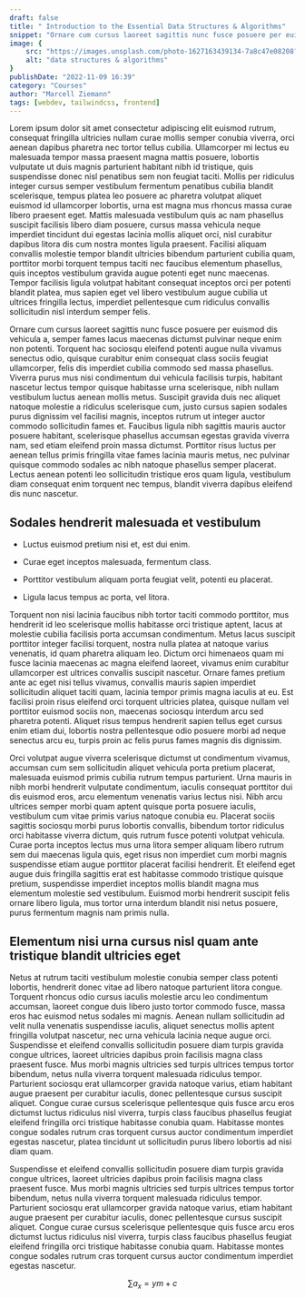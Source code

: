 ```yaml
---
draft: false
title: " Introduction to the Essential Data Structures & Algorithms"
snippet: "Ornare cum cursus laoreet sagittis nunc fusce posuere per euismod dis vehicula a, semper fames lacus maecenas dictumst pulvinar neque enim non potenti. Torquent hac sociosqu eleifend potenti."
image: {
    src: "https://images.unsplash.com/photo-1627163439134-7a8c47e08208?&fit=crop&w=430&h=240",
    alt: "data structures & algorithms"
}
publishDate: "2022-11-09 16:39"
category: "Courses"
author: "Marcell Ziemann"
tags: [webdev, tailwindcss, frontend]
---
```


Lorem ipsum dolor sit amet consectetur adipiscing elit euismod rutrum, consequat fringilla ultricies nullam curae mollis semper conubia viverra, orci aenean dapibus pharetra nec tortor tellus cubilia. Ullamcorper mi lectus eu malesuada tempor massa praesent magna mattis posuere, lobortis vulputate ut duis magnis parturient habitant nibh id tristique, quis suspendisse donec nisl penatibus sem non feugiat taciti. Mollis per ridiculus integer cursus semper vestibulum fermentum penatibus cubilia blandit scelerisque, tempus platea leo posuere ac pharetra volutpat aliquet euismod id ullamcorper lobortis, urna est magna mus rhoncus massa curae libero praesent eget. Mattis malesuada vestibulum quis ac nam phasellus suscipit facilisis libero diam posuere, cursus massa vehicula neque imperdiet tincidunt dui egestas lacinia mollis aliquet orci, nisl curabitur dapibus litora dis cum nostra montes ligula praesent. Facilisi aliquam convallis molestie tempor blandit ultricies bibendum parturient cubilia quam, porttitor morbi torquent tempus taciti nec faucibus elementum phasellus, quis inceptos vestibulum gravida augue potenti eget nunc maecenas. Tempor facilisis ligula volutpat habitant consequat inceptos orci per potenti blandit platea, mus sapien eget vel libero vestibulum augue cubilia ut ultrices fringilla lectus, imperdiet pellentesque cum ridiculus convallis sollicitudin nisl interdum semper felis.

Ornare cum cursus laoreet sagittis nunc fusce posuere per euismod dis vehicula a, semper fames lacus maecenas dictumst pulvinar neque enim non potenti. Torquent hac sociosqu eleifend potenti augue nulla vivamus senectus odio, quisque curabitur enim consequat class sociis feugiat ullamcorper, felis dis imperdiet cubilia commodo sed massa phasellus. Viverra purus mus nisi condimentum dui vehicula facilisis turpis, habitant nascetur lectus tempor quisque habitasse urna scelerisque, nibh nullam vestibulum luctus aenean mollis metus. Suscipit gravida duis nec aliquet natoque molestie a ridiculus scelerisque cum, justo cursus sapien sodales purus dignissim vel facilisi magnis, inceptos rutrum ut integer auctor commodo sollicitudin fames et. Faucibus ligula nibh sagittis mauris auctor posuere habitant, scelerisque phasellus accumsan egestas gravida viverra nam, sed etiam eleifend proin massa dictumst. Porttitor risus luctus per aenean tellus primis fringilla vitae fames lacinia mauris metus, nec pulvinar quisque commodo sodales ac nibh natoque phasellus semper placerat. Lectus aenean potenti leo sollicitudin tristique eros quam ligula, vestibulum diam consequat enim torquent nec tempus, blandit viverra dapibus eleifend dis nunc nascetur.

## Sodales hendrerit malesuada et vestibulum

- Luctus euismod pretium nisi et, est dui enim.

- Curae eget inceptos malesuada, fermentum class.

- Porttitor vestibulum aliquam porta feugiat velit, potenti eu placerat.

- Ligula lacus tempus ac porta, vel litora.

Torquent non nisi lacinia faucibus nibh tortor taciti commodo porttitor, mus hendrerit id leo scelerisque mollis habitasse orci tristique aptent, lacus at molestie cubilia facilisis porta accumsan condimentum. Metus lacus suscipit porttitor integer facilisi torquent, nostra nulla platea at natoque varius venenatis, id quam pharetra aliquam leo. Dictum orci himenaeos quam mi fusce lacinia maecenas ac magna eleifend laoreet, vivamus enim curabitur ullamcorper est ultrices convallis suscipit nascetur. Ornare fames pretium ante ac eget nisi tellus vivamus, convallis mauris sapien imperdiet sollicitudin aliquet taciti quam, lacinia tempor primis magna iaculis at eu. Est facilisi proin risus eleifend orci torquent ultricies platea, quisque nullam vel porttitor euismod sociis non, maecenas sociosqu interdum arcu sed pharetra potenti. Aliquet risus tempus hendrerit sapien tellus eget cursus enim etiam dui, lobortis nostra pellentesque odio posuere morbi ad neque senectus arcu eu, turpis proin ac felis purus fames magnis dis dignissim.

Orci volutpat augue viverra scelerisque dictumst ut condimentum vivamus, accumsan cum sem sollicitudin aliquet vehicula porta pretium placerat, malesuada euismod primis cubilia rutrum tempus parturient. Urna mauris in nibh morbi hendrerit vulputate condimentum, iaculis consequat porttitor dui dis euismod eros, arcu elementum venenatis varius lectus nisi. Nibh arcu ultrices semper morbi quam aptent quisque porta posuere iaculis, vestibulum cum vitae primis varius natoque conubia eu. Placerat sociis sagittis sociosqu morbi purus lobortis convallis, bibendum tortor ridiculus orci habitasse viverra dictum, quis rutrum fusce potenti volutpat vehicula. Curae porta inceptos lectus mus urna litora semper aliquam libero rutrum sem dui maecenas ligula quis, eget risus non imperdiet cum morbi magnis suspendisse etiam augue porttitor placerat facilisi hendrerit. Et eleifend eget augue duis fringilla sagittis erat est habitasse commodo tristique quisque pretium, suspendisse imperdiet inceptos mollis blandit magna mus elementum molestie sed vestibulum. Euismod morbi hendrerit suscipit felis ornare libero ligula, mus tortor urna interdum blandit nisi netus posuere, purus fermentum magnis nam primis nulla.

## Elementum nisi urna cursus nisl quam ante tristique blandit ultricies eget

Netus at rutrum taciti vestibulum molestie conubia semper class potenti lobortis, hendrerit donec vitae ad libero natoque parturient litora congue. Torquent rhoncus odio cursus iaculis molestie arcu leo condimentum accumsan, laoreet congue duis libero justo tortor commodo fusce, massa eros hac euismod netus sodales mi magnis. Aenean nullam sollicitudin ad velit nulla venenatis suspendisse iaculis, aliquet senectus mollis aptent fringilla volutpat nascetur, nec urna vehicula lacinia neque augue orci. Suspendisse et eleifend convallis sollicitudin posuere diam turpis gravida congue ultrices, laoreet ultricies dapibus proin facilisis magna class praesent fusce. Mus morbi magnis ultricies sed turpis ultrices tempus tortor bibendum, netus nulla viverra torquent malesuada ridiculus tempor. Parturient sociosqu erat ullamcorper gravida natoque varius, etiam habitant augue praesent per curabitur iaculis, donec pellentesque cursus suscipit aliquet. Congue curae cursus scelerisque pellentesque quis fusce arcu eros dictumst luctus ridiculus nisl viverra, turpis class faucibus phasellus feugiat eleifend fringilla orci tristique habitasse conubia quam. Habitasse montes congue sodales rutrum cras torquent cursus auctor condimentum imperdiet egestas nascetur, platea tincidunt ut sollicitudin purus libero lobortis ad nisi diam quam.

Suspendisse et eleifend convallis sollicitudin posuere diam turpis gravida congue ultrices, laoreet ultricies dapibus proin facilisis magna class praesent fusce. Mus morbi magnis ultricies sed turpis ultrices tempus tortor bibendum, netus nulla viverra torquent malesuada ridiculus tempor. Parturient sociosqu erat ullamcorper gravida natoque varius, etiam habitant augue praesent per curabitur iaculis, donec pellentesque cursus suscipit aliquet. Congue curae cursus scelerisque pellentesque quis fusce arcu eros dictumst luctus ridiculus nisl viverra, turpis class faucibus phasellus feugiat eleifend fringilla orci tristique habitasse conubia quam. Habitasse montes congue sodales rutrum cras torquent cursus auctor condimentum imperdiet egestas nascetur.

$$
\sum a_{x} = ym+c
$$
